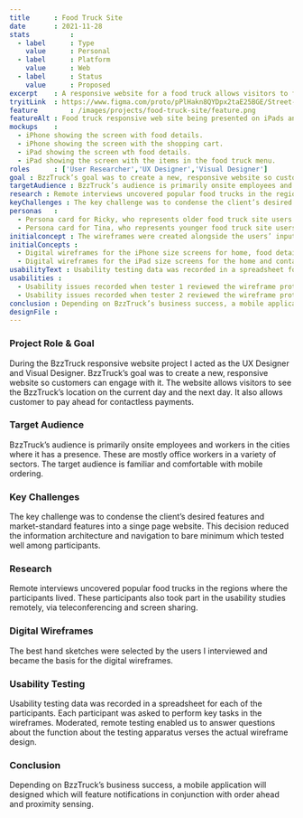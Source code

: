 ```yaml
---
title      : Food Truck Site
date       : 2021-11-28
stats          : 
  - label      : Type
    value      : Personal
  - label      : Platform
    value      : Web
  - label      : Status
    value      : Proposed
excerpt    : A responsive website for a food truck allows visitors to find its daily location and pay ahead.
tryitLink  : https://www.figma.com/proto/pPlHakn8QYDpx2taE25BGE/Street-Food-Vendor?page-id=418%3A151920&node-id=67%3A1184&viewport=241%2C48%2C0.5&scaling=scale-down&starting-point-node-id=67%3A1184
feature        : /images/projects/food-truck-site/feature.png
featureAlt : Food truck responsive web site being presented on iPads and iPhones.
mockups    : 
  - iPhone showing the screen with food details.
  - iPhone showing the screen with the shopping cart.
  - iPad showing the screen wth food details.
  - iPad showing the screen with the items in the food truck menu.
roles      : ['User Researcher','UX Designer','Visual Designer']
goal : BzzTruck’s goal was to create a new, responsive website so customers can engage with it. The website allows visitors to see the BzzTruck’s location on the current day and the next day. It also allows customer to pay ahead for contactless payments.
targetAudience : BzzTruck’s audience is primarily onsite employees and workers in the cities where it has a presence. These are mostly office workers in a variety of sectors. The target audience is familiar and comfortable with mobile ordering.
research : Remote interviews uncovered popular food trucks in the regions where the participants lived. These participants also took part in the usability studies remotely, via teleconferencing and screen sharing.
keyChallenges : The key challenge was to condense the client’s desired features and market-standard features into a singe page website. This decision reduced the information architecture and navigation to bare minimum which tested well among participants.
personas   : 
  - Persona card for Ricky, who represents older food truck site users and users who are pressed for time.
  - Persona card for Tina, who represents younger food truck site users and users who want a daily food experience.
initialconcept : The wireframes were created alongside the users’ input. Their interviews became the basis for decisions made in the digital wireframes.
initialConcepts : 
  - Digital wireframes for the iPhone size screens for home, food details, payment, and shopping cart screens.
  - Digital wireframes for the iPad size screens for the home and contact screens.
usabilityText : Usability testing data was recorded in a spreadsheet for each of the participants. Each participant was asked to perform key tasks in the wireframes. Moderated, remote testing enabled us to answer questions about the function about the testing apparatus verses the actual wireframe design.
usabilities : 
  - Usability issues recorded when tester 1 reviewed the wireframe prototype.
  - Usability issues recorded when tester 2 reviewed the wireframe prototype.
conclusion : Depending on BzzTruck’s business success, a mobile application will designed which will feature notifications in conjunction with order ahead and proximity sensing.
designFile : 
---
```


### Project Role & Goal

During the BzzTruck responsive website project I acted as the UX Designer and Visual Designer. BzzTruck’s goal was to create a new, responsive website so customers can engage with it. The website allows visitors to see the BzzTruck’s location on the current day and the next day. It also allows customer to pay ahead for contactless payments.

### Target Audience

BzzTruck’s audience is primarily onsite employees and workers in the cities where it has a presence. These are mostly office workers in a variety of sectors. The target audience is familiar and comfortable with mobile ordering.

### Key Challenges

The key challenge was to condense the client’s desired features and market-standard features into a singe page website. This decision reduced the information architecture and navigation to bare minimum which tested well among participants.

### Research

Remote interviews uncovered popular food trucks in the regions where the participants lived. These participants also took part in the usability studies remotely, via teleconferencing and screen sharing.

### Digital Wireframes

The best hand sketches were selected by the users I interviewed and became the basis for the digital wireframes.

### Usability Testing

Usability testing data was recorded in a spreadsheet for each of the participants. Each participant was asked to perform key tasks in the wireframes. Moderated, remote testing enabled us to answer questions about the function about the testing apparatus verses the actual wireframe design.

### Conclusion

Depending on BzzTruck’s business success, a mobile application will designed which will feature notifications in conjunction with order ahead and proximity sensing.
